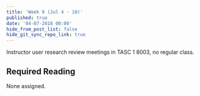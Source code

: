 ```yaml
---
title: 'Week 9 (Jul 4 - 10)'
published: true
date: '04-07-2018 00:00'
hide_from_post_list: false
hide_git_sync_repo_link: true
---
```


Instructor user research review meetings in TASC 1 8003, no regular class.  

## Required Reading  
None assigned.
